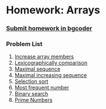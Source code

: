Homework: Arrays
================

### [Submit homework in bgcoder](http://bgcoder.com/Contests/360/JavaScript-Fundamentals-07-Arrays)

### Problem List

1. [Increase array members](./01.IncreaseArrayMembers)
1. [Lexicographically comparison](./02.LexicographicallyComparison)
1. [Maximal sequence](./03.MaximalSequence)
1. [Maximal increasing sequence](./04.MaximalIncreasingSequence)
1. [Selection sort](./05.SelectionSort)
1. [Most frequent number](./06.MostFrequentNumber)
1. [Binary search](./07.BinarySearch)
1. [Prime Numbers](./10.PrimeNumbers)